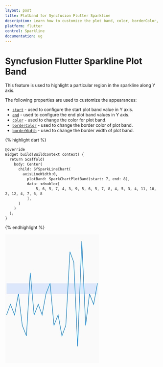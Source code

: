 ```yaml
---
layout: post
title: Plotband for Syncfusion Flutter Sparkline
description: Learn how to customize the plot band, color, borderColor, borderWidth of the Syncfusion Flutter Sparkline Chart.
platform: flutter
control: Sparkline
documentation: ug
---
```


# Syncfusion Flutter Sparkline Plot Band 

This feature is used to highlight a particular region in the sparkline along Y axis.

The following properties are used to customize the appearances:
* [`start`](https://pub.dev/documentation/syncfusion_flutter_charts/latest/sparkcharts/SparkChartPlotBand/start.html) - used to configure the start plot band value in Y axis.
* [`end`](https://pub.dev/documentation/syncfusion_flutter_charts/latest/sparkcharts/SparkChartPlotBand/end.html) - used to configure the end plot band values in Y axis.
* [`color`](https://pub.dev/documentation/syncfusion_flutter_charts/latest/sparkcharts/SparkChartPlotBand/color.html) - used to change the color for plot band.
* [`borderColor`](https://pub.dev/documentation/syncfusion_flutter_charts/latest/sparkcharts/SparkChartPlotBand/borderColor.html) - used to change the border color of plot band.
* [`borderWidth`](https://pub.dev/documentation/syncfusion_flutter_charts/latest/sparkcharts/SparkChartPlotBand/borderWidth.html) - used to change the border width of plot band.

{% highlight dart %} 

    @override
    Widget build(BuildContext context) {
      return Scaffold(
        body: Center(
          child: SfSparkLineChart(
            axisLineWidth:0,
              plotBand: SparkChartPlotBand(start: 7, end: 8),
              data: <double>[
                  5, 6, 5, 7, 4, 3, 9, 5, 6, 5, 7, 8, 4, 5, 3, 4, 11, 10, 2, 12, 4, 7, 6, 8
              ],
          )
        )
      );
    }

{% endhighlight %}

![Sparkline plot band](images/plotband/spark-plotband.png)